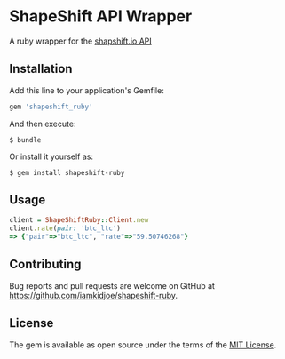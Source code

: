 # ShapeShift API Wrapper

A ruby wrapper for the [shapshift.io API](https://shapeshift.io)

## Installation

Add this line to your application's Gemfile:

```ruby
gem 'shapeshift_ruby'
```

And then execute:

    $ bundle

Or install it yourself as:

    $ gem install shapeshift-ruby

## Usage

```ruby
client = ShapeShiftRuby::Client.new
client.rate(pair: 'btc_ltc')
=> {"pair"=>"btc_ltc", "rate"=>"59.50746268"}
```


## Contributing

Bug reports and pull requests are welcome on GitHub at https://github.com/iamkidjoe/shapeshift-ruby.


## License

The gem is available as open source under the terms of the [MIT License](http://opensource.org/licenses/MIT).

